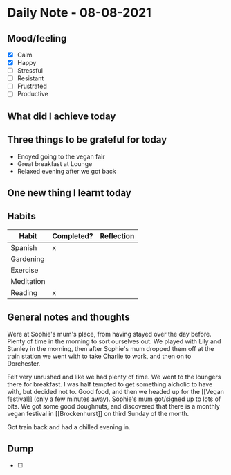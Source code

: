 # Daily Note - 08-08-2021

## Mood/feeling
- [x] Calm 
- [x]  Happy 
- [ ]  Stressful 
- [ ]  Resistant
- [ ]  Frustrated
- [ ]  Productive

## What did I achieve today

## Three things to be grateful for today
- Enoyed going to the vegan fair 
- Great breakfast at Lounge
- Relaxed evening after we got back
	
## One new thing I learnt today

## Habits
Habit | Completed? | Reflection
-----| ------------|---------
Spanish |x| 
Gardening ||
Exercise ||
Meditation ||
Reading |x| 


## General notes and thoughts
Were at Sophie's mum's place, from having stayed over the day before. Plenty of time in the morning to sort ourselves out. We played with Lily and Stanley in the morning, then after Sophie's mum dropped them off at the train station we went with to take Charlie to work, and then on to Dorchester. 

Felt very unrushed and like we had plenty of time. We went to the loungers there for breakfast. I was half tempted to get something alcholic to have with, but decided not to. Good food, and then we headed up for the [[Vegan festival]] (only a few minutes away). Sophie's mum got/signed up to lots of bits. We got some good doughnuts, and discovered that there is a  monthly vegan festival in [[Brockenhurst]] on third Sunday of the month.

Got train back and had a chilled evening in.

## Dump
- [ ] 